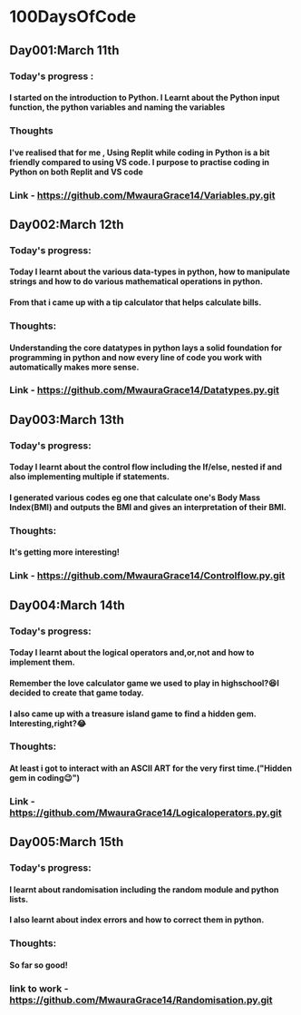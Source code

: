 # 100DaysOfCode
## Day001:March 11th
### Today's progress : 
#### I started on the introduction to Python. I Learnt about the Python input function, the python variables and naming the variables
### Thoughts
#### I've realised that for me , Using Replit while coding in Python is a bit friendly compared to using VS code. I purpose to practise coding in Python on both Replit and VS code
### Link - https://github.com/MwauraGrace14/Variables.py.git




## Day002:March 12th
### Today's progress: 
#### Today I learnt about the various data-types in python, how to manipulate strings and how to do various mathematical operations in python. 
#### From that i came up with a tip calculator that helps calculate bills.
### Thoughts:
#### Understanding the core datatypes in python lays a solid foundation for programming in python and now every line of code you work with automatically makes more sense.
### Link - https://github.com/MwauraGrace14/Datatypes.py.git


## Day003:March 13th
### Today's progress: 
#### Today I learnt about the control flow including the If/else, nested if and also implementing multiple if statements. 
#### I generated various codes eg one that calculate one's Body Mass Index(BMI) and outputs the BMI and gives an interpretation of their BMI.
### Thoughts:
#### It's getting more interesting!
### Link - https://github.com/MwauraGrace14/Controlflow.py.git

## Day004:March 14th
### Today's progress: 
#### Today I learnt about the logical operators and,or,not and how to implement them. 
#### Remember the love calculator game we used to play in highschool?😆I decided to create that game today.
#### I also came up with a treasure island game to find a hidden gem. Interesting,right?😂
### Thoughts:
#### At least i got to interact with an ASCII ART for the very first time.("Hidden gem in coding😉")
### Link -  https://github.com/MwauraGrace14/Logicaloperators.py.git

## Day005:March 15th
### Today's progress:
#### I learnt about randomisation including the random module and python lists.
#### I also learnt about index errors and how to correct them in python.
### Thoughts:
#### So far so good!
#### 
### link to work - https://github.com/MwauraGrace14/Randomisation.py.git

